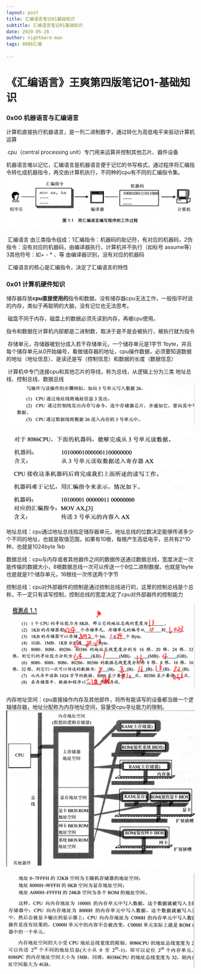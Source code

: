 ```yaml
---
layout: post
title: 汇编语言笔记01基础知识
subtitle: 汇编语言笔记01基础知识
date: 2020-05-28
author: nightmare-man
tags: 8086汇编

---
```


# 《汇编语言》王爽第四版笔记01-基础知识

### 0x00 机器语言与汇编语言

​		计算机直接执行机器语言，是一列二进制数字，通过转化为高低电平来驱动计算机运算

​		cpu（central processing unit）专门用来运算并控制其他芯片、器件设备

​		机器语言难以记忆，汇编语言是机器语言便于记忆的书写格式，通过程序将汇编指令转化成机器指令，再交由计算机执行，不同种的cpu有不同的汇编指令集。![QQ截图20200528094812](/assets/img/QQ截图20200528094812.png)

​		汇编语言 由三类指令组成：1汇编指令：机器码的助记符，有对应的机器码，2伪指令：没有对应的机器码，由编译器执行，计算机并不执行（如标号 assume等）3其他符号：如+ - * 、等 由编译器识别，没有对应的机器码

​		汇编语言的核心是汇编指令，决定了汇编语言的特性

### 0x01 计算机硬件知识

​		储存器存放**cpu直接使用的**指令和数据，没有储存器cpu无法工作，一般指平时说的内存，类似于再聪明的大脑，没有记忆也无法思考。

​		磁盘不同于内存，磁盘上的数据必须先读到内存，再被cpu使用。

​		指令和数据在计算机内部都是二进制数，取决于是不是会被执行，被执行就为指令

​		存储单元，存储器被划分成入若干存储单元，一个储存单元是1字节 1byte，并且每个储存单元从0开始编号，看做储存器的地址，cpu操作数据，必须要知道数据的地址（地址信息）、是读还是写（控制信息）和数据的长度（数据信息）

​		计算机中专门连接cpu和其他芯片的导线，称为总线，从逻辑上分为三类 地址总线、控制总线、数据总线![QQ截图20200528095907](/assets/img/QQ截图20200528095907.png)

![QQ截图20200528095944](/assets/img/QQ截图20200528095944.png)

​		地址总线：cpu通过地址总线指定储存器单元，地址总线的位数决定能够传递多少个不同的地址，也就是取值范围，如果有10根，每根产生高低电平，总共有2^10种，也就是1024byte 1kb

​		数据总线：cpu与内存或者其他器件之间的数据传送通过数据总线，宽度决定一次能传输的数据大小，8根数据总线一次可以传送一个8位二进制数据，也就是1byte也是就是1个储存单元，16根线一次传送两个字节

​		控制总线：cpu对外部器件的控制是通过控制总线进行的，这里的控制总线是个总称，不一定只有读写控制，控制总线的宽度决定了cpu对外部器件的控制能力

![QQ截图20200528101030](/assets/img/QQ截图20200528101030.png)

​		内存地址空间：cpu直接操作内存及其他部件，将所有能读写的设备都当做一个逻辑储存器，地址分配称为内存地址空间，容量受cpu寻址能力的限制。![QQ截图20200528101257](/assets/img/QQ截图20200528101257.png)

![QQ截图20200528101338](/assets/img/QQ截图20200528101338.png)



